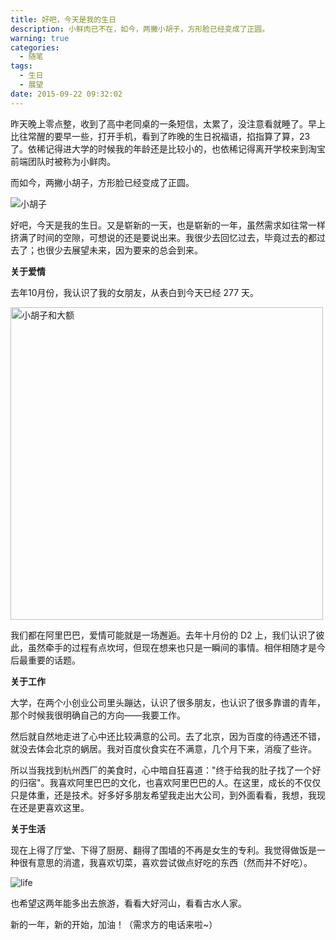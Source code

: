 ```yaml
---
title: 好吧，今天是我的生日
description: 小鲜肉已不在，如今，两撇小胡子，方形脸已经变成了正圆。
warning: true
categories:
  - 随笔
tags:
  - 生日
  - 展望
date: 2015-09-22 09:32:02
---
```



昨天晚上零点整，收到了高中老同桌的一条短信，太累了，没注意看就睡了。早上比往常醒的要早一些，打开手机，看到了昨晚的生日祝福语，掐指算了算，23了。依稀记得进大学的时候我的年龄还是比较小的，也依稀记得离开学校来到淘宝前端团队时被称为小鲜肉。

而如今，两撇小胡子，方形脸已经变成了正圆。

<!--more-->

![小胡子](//www.barretlee.com/blogimgs/avatar150.png)

好吧，今天是我的生日。又是崭新的一天，也是崭新的一年，虽然需求如往常一样挤满了时间的空隙，可想说的还是要说出来。我很少去回忆过去，毕竟过去的都过去了；也很少去展望未来，因为要来的总会到来。

**关于爱情**

去年10月份，我认识了我的女朋友，从表白到今天已经 277 天。

<img src="//www.barretlee.com/blogimgs/2015/09/20150902_7e82534e.jpg" alt="小胡子和大额"  width="500" />

我们都在阿里巴巴，爱情可能就是一场邂逅。去年十月份的 D2 上，我们认识了彼此，虽然牵手的过程有点坎坷，但现在想来也只是一瞬间的事情。相伴相随才是今后最重要的话题。

**关于工作**

大学，在两个小创业公司里头蹦达，认识了很多朋友，也认识了很多靠谱的青年，那个时候我很明确自己的方向——我要工作。

然后就自然地走进了心中还比较满意的公司。去了北京，因为百度的待遇还不错，就没去体会北京的蜗居。我对百度伙食实在不满意，几个月下来，消瘦了些许。

所以当我找到杭州西厂的美食时，心中暗自狂喜道："终于给我的肚子找了一个好的归宿"。我喜欢阿里巴巴的文化，也喜欢阿里巴巴的人。在这里，成长的不仅仅只是体重，还是技术。好多好多朋友希望我走出大公司，到外面看看，我想，我现在还是更喜欢这里。

**关于生活**

现在上得了厅堂、下得了厨房、翻得了围墙的不再是女生的专利。我觉得做饭是一种很有意思的消遣，我喜欢切菜，喜欢尝试做点好吃的东西（然而并不好吃）。

![life](//www.barretlee.com/blogimgs/2015/09/20150902_9dad8813.jpg)

也希望这两年能多出去旅游，看看大好河山，看看古水人家。

新的一年，新的开始，加油！（需求方的电话来啦~）